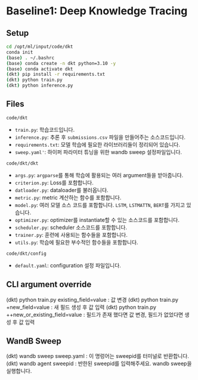 # Baseline1: Deep Knowledge Tracing

## Setup
```bash
cd /opt/ml/input/code/dkt
conda init
(base) . ~/.bashrc
(base) conda create -n dkt python=3.10 -y
(base) conda activate dkt
(dkt) pip install -r requirements.txt
(dkt) python train.py
(dkt) python inference.py
```

## Files
`code/dkt`
* `train.py`: 학습코드입니다.
* `inference.py`: 추론 후 `submissions.csv` 파일을 만들어주는 소스코드입니다.
* `requirements.txt`: 모델 학습에 필요한 라이브러리들이 정리되어 있습니다.
* `sweep.yaml'`: 하이퍼 파라미터 튜닝을 위한 wandb sweep 설정파일입니다.

`code/dkt/dkt`
* `args.py`: `argparse`를 통해 학습에 활용되는 여러 argument들을 받아줍니다.
* `criterion.py`: Loss를 포함합니다.
* `datloader.py`: dataloader를 불러옵니다.
* `metric.py`: metric 계산하는 함수를 포함합니다.
* `model.py`: 여러 모델 소스 코드를 포함합니다. `LSTM`, `LSTMATTN`, `BERT`를 가지고 있습니다.
* `optimizer.py`: optimizer를 instantiate할 수 있는 소스코드를 포함합니다.
* `scheduler.py`: scheduler 소스코드를 포함합니다.
* `trainer.py`: 훈련에 사용되는 함수들을 포함합니다.
* `utils.py`: 학습에 필요한 부수적인 함수들을 포함합니다.

`code/dkt/config`
* `default.yaml`: configuration 설정 파일입니다.

## CLI argument override

(dkt) python train.py existing_field=value : 값 변경
(dkt) python train.py +new_field=value : 새 필드 생성 후 값 입력
(dkt) python train.py ++new_or_existing_field=value : 필드가 존재 했다면 값 변경, 필드가 없었다면 생성 후 값 입력

## WandB Sweep

(dkt) wandb sweep sweep.yaml : 이 명렁어는 sweepid를 터미널로 반환합니다.
(dkt) wandb agent sweepid : 반한된 sweepid를 입력해주세요. wandb sweep을 실행합니다.